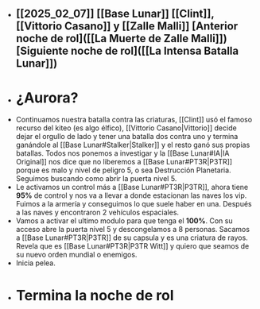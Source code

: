 - [[2025_02_07]]
  [[Base Lunar]]
  [[Clint]], [[Vittorio Casano]] y [[Zalle Malli]]
  [Anterior noche de rol]([[La Muerte de Zalle Malli]])
  [Siguiente noche de rol]([[La Intensa Batalla Lunar]])
  ---
- # ¿Aurora?
- Continuamos nuestra batalla contra las criaturas, [[Clint]] usó el famoso recurso del kiteo (es algo élfico), [[Vittorio Casano|Vittorio]] decide dejar el orgullo de lado y tener una batalla dos contra uno y termina ganándole al [[Base Lunar#Stalker|Stalker]] y el resto ganó sus propias batallas.
  Todos nos ponemos a investigar y la [[Base Lunar#IA|IA Original]] nos dice que no liberemos a [[Base Lunar#PT3R|P3TR]] porque es malo y nivel de peligro 5, o sea Destrucción Planetaria. Seguimos buscando como abrir la puerta nivel 5.
- Le activamos un control más a [[Base Lunar#PT3R|P3TR]], ahora tiene **95%** de control y nos va a llevar a donde estacionan las naves los vip.
  Fuimos a la armería y conseguimos lo que suele haber en una. Después a las naves y encontraron 2 vehículos espaciales.
- Vamos a activar el ultimo modulo para que tenga el **100%**. 
  Con su acceso abre la puerta nivel 5 y descongelamos a 8 personas.
  Sacamos a [[Base Lunar#PT3R|P3TR]] de su capsula y es una criatura de rayos.
  Revela que es [[Base Lunar#PT3R|P3TR Witt]] y quiero que seamos de su nuevo orden mundial o enemigos.
- Inicia pelea.
- # Termina la noche de rol